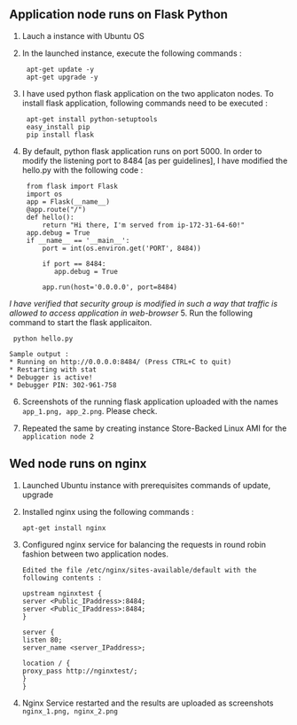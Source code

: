## Application node runs on Flask Python
1. Lauch a instance with Ubuntu OS
2. In the launched instance, execute the following commands :
    ```
     apt-get update -y
     apt-get upgrade -y
    ```
3. I have used python flask application on the two applicaton nodes. To install flask application, following commands need to be executed :
     ```
      apt-get install python-setuptools
      easy_install pip
      pip install flask
     ```
4. By default, python flask application runs on port 5000. In order to modify the listening port to 8484 [as per guidelines], I have modified the hello.py with the following code :

    ```
     from flask import Flask
     import os
     app = Flask(__name__)
     @app.route("/")
     def hello():
         return "Hi there, I'm served from ip-172-31-64-60!"
     app.debug = True
     if __name__ == '__main__':
         port = int(os.environ.get('PORT', 8484))

         if port == 8484:
            app.debug = True

         app.run(host='0.0.0.0', port=8484)
    ```
    
  *I have verified that security group is modified in such a way that traffic is allowed to access application in web-browser* 
5. Run the following command to start the flask applicaiton.
   ```
    python hello.py
    
   Sample output :
   * Running on http://0.0.0.0:8484/ (Press CTRL+C to quit)
   * Restarting with stat
   * Debugger is active!
   * Debugger PIN: 302-961-758
   ```
6. Screenshots of the running flask application uploaded with the names `app_1.png, app_2.png`. Please check.

7. Repeated the same by creating instance Store-Backed Linux AMI for the `application node 2` 



## Wed node runs on nginx 

1. Launched Ubuntu instance with prerequisites commands of update, upgrade
2. Installed nginx using the following commands :
   ```
   apt-get install nginx
   ```
3. Configured nginx service for balancing the requests in round robin fashion between two application nodes.

   ```
   Edited the file /etc/nginx/sites-available/default with the following contents :
   
   upstream nginxtest {
   server <Public_IPaddress>:8484;
   server <Public_IPaddress>:8484;
   }

   server {
   listen 80;
   server_name <server_IPaddress>;

   location / {
   proxy_pass http://nginxtest/;
   }
   }
   
   ```
 4. Nginx Service restarted and the results are uploaded as screenshots `nginx_1.png, nginx_2.png`
